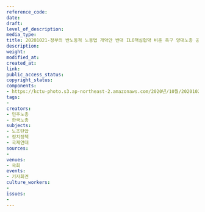 ```yaml
---
reference_code: 
date: 
draft: 
level_of_description: 
media_type: 
title: 20201021-정부의 반노동적 노동법 개악안 반대 ILO핵심협약 비준 촉구 양대노총 공동 기자회견
description: 
weight: 
modified_at: 
created_at: 
link: 
public_access_status: 
copyright_status: 
components:
- https://kctu-photo.s3.ap-northeast-2.amazonaws.com/2020년/10월/20201021-정부의+반노동적+노동법+개악안+반대+ILO핵심협약+비준+촉구+양대노총+공동+기자회견/_PIG7046.JPG
tags:
- 
creators:
- 민주노총
- 한국노총
subjects:
- 노조탄압
- 정치정책
- 국제연대
sources:
- 
venues:
- 국회
events:
- 기자회견
culture_workers:
- 
issues:
- 
---
```

